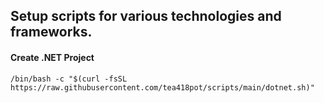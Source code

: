 ## Setup scripts for various technologies and frameworks.

#### Create .NET Project
```
/bin/bash -c "$(curl -fsSL https://raw.githubusercontent.com/tea418pot/scripts/main/dotnet.sh)"
```
